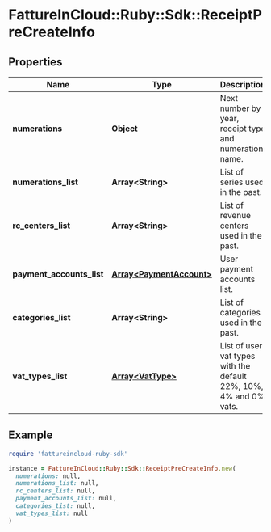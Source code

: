 # FattureInCloud::Ruby::Sdk::ReceiptPreCreateInfo

## Properties

| Name | Type | Description | Notes |
| ---- | ---- | ----------- | ----- |
| **numerations** | **Object** | Next number by year, receipt type and numeration name. |  |
| **numerations_list** | **Array&lt;String&gt;** | List of series used in the past. |  |
| **rc_centers_list** | **Array&lt;String&gt;** | List of revenue centers used in the past. |  |
| **payment_accounts_list** | [**Array&lt;PaymentAccount&gt;**](PaymentAccount.md) | User payment accounts list. |  |
| **categories_list** | **Array&lt;String&gt;** | List of categories used in the past. |  |
| **vat_types_list** | [**Array&lt;VatType&gt;**](VatType.md) | List of user vat types with the default 22%, 10%, 4% and 0% vats. |  |

## Example

```ruby
require 'fattureincloud-ruby-sdk'

instance = FattureInCloud::Ruby::Sdk::ReceiptPreCreateInfo.new(
  numerations: null,
  numerations_list: null,
  rc_centers_list: null,
  payment_accounts_list: null,
  categories_list: null,
  vat_types_list: null
)
```

